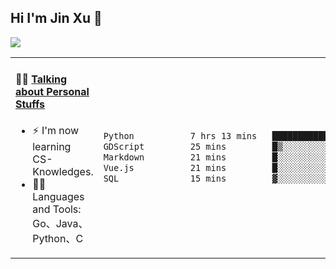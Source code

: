 
## Hi I'm Jin Xu 👋
![](https://komarev.com/ghpvc/?username=jiayouxujin&color=brightgreen&label=PROFILE+VIEWS)



<table align="center">
<tr>
<td valign="top" width="60%">

#### 🏋️‍♀️ <a href="https://github.com/jiayouxujin" target="_blank">Talking about Personal Stuffs</a>
<!-- recent_releases starts -->

- ⚡  I'm now learning CS-Knowledges.  
- 🏊‍♂️ Languages and Tools: Go、Java、Python、C
<!-- recent_releases ends -->
</td>
<td>
 
<!--START_SECTION:waka-->

```txt
Python           7 hrs 13 mins   ████████████████████▒░░░░   80.94 %
GDScript         25 mins         █▒░░░░░░░░░░░░░░░░░░░░░░░   04.79 %
Markdown         21 mins         █░░░░░░░░░░░░░░░░░░░░░░░░   04.01 %
Vue.js           21 mins         █░░░░░░░░░░░░░░░░░░░░░░░░   03.92 %
SQL              15 mins         ▓░░░░░░░░░░░░░░░░░░░░░░░░   02.93 %
```

<!--END_SECTION:waka-->
 
</td>
</tr>
</table>





